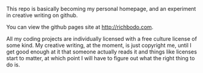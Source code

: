 This repo is basically becoming my personal homepage, and an experiment in creative writing on github.

You can view the github pages site at http://richbodo.com.

All my coding projects are individually licensed with a free culture license of some kind.  My creative writing, at the moment, is just copyright me, until I get good enough at it that someone actually reads it and things like licenses start to matter, at which point I will have to figure out what the right thing to do is.
